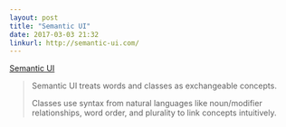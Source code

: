 ```yaml
---
layout: post
title: "Semantic UI"
date: 2017-03-03 21:32
linkurl: http://semantic-ui.com/
---
```


[Semantic UI](http://semantic-ui.com/)

> Semantic UI treats words and classes as exchangeable concepts.
> 
> Classes use syntax from natural languages like noun/modifier relationships, word order, and plurality to link concepts intuitively.